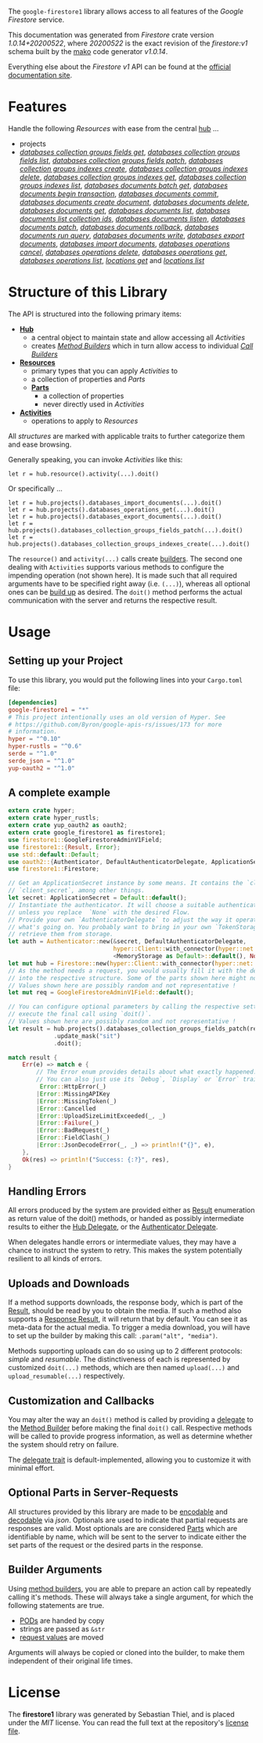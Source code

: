 <!---
DO NOT EDIT !
This file was generated automatically from 'src/mako/api/README.md.mako'
DO NOT EDIT !
-->
The `google-firestore1` library allows access to all features of the *Google Firestore* service.

This documentation was generated from *Firestore* crate version *1.0.14+20200522*, where *20200522* is the exact revision of the *firestore:v1* schema built by the [mako](http://www.makotemplates.org/) code generator *v1.0.14*.

Everything else about the *Firestore* *v1* API can be found at the
[official documentation site](https://cloud.google.com/firestore).
# Features

Handle the following *Resources* with ease from the central [hub](https://docs.rs/google-firestore1/1.0.14+20200522/google_firestore1/struct.Firestore.html) ... 

* projects
 * [*databases collection groups fields get*](https://docs.rs/google-firestore1/1.0.14+20200522/google_firestore1/struct.ProjectDatabaseCollectionGroupFieldGetCall.html), [*databases collection groups fields list*](https://docs.rs/google-firestore1/1.0.14+20200522/google_firestore1/struct.ProjectDatabaseCollectionGroupFieldListCall.html), [*databases collection groups fields patch*](https://docs.rs/google-firestore1/1.0.14+20200522/google_firestore1/struct.ProjectDatabaseCollectionGroupFieldPatchCall.html), [*databases collection groups indexes create*](https://docs.rs/google-firestore1/1.0.14+20200522/google_firestore1/struct.ProjectDatabaseCollectionGroupIndexeCreateCall.html), [*databases collection groups indexes delete*](https://docs.rs/google-firestore1/1.0.14+20200522/google_firestore1/struct.ProjectDatabaseCollectionGroupIndexeDeleteCall.html), [*databases collection groups indexes get*](https://docs.rs/google-firestore1/1.0.14+20200522/google_firestore1/struct.ProjectDatabaseCollectionGroupIndexeGetCall.html), [*databases collection groups indexes list*](https://docs.rs/google-firestore1/1.0.14+20200522/google_firestore1/struct.ProjectDatabaseCollectionGroupIndexeListCall.html), [*databases documents batch get*](https://docs.rs/google-firestore1/1.0.14+20200522/google_firestore1/struct.ProjectDatabaseDocumentBatchGetCall.html), [*databases documents begin transaction*](https://docs.rs/google-firestore1/1.0.14+20200522/google_firestore1/struct.ProjectDatabaseDocumentBeginTransactionCall.html), [*databases documents commit*](https://docs.rs/google-firestore1/1.0.14+20200522/google_firestore1/struct.ProjectDatabaseDocumentCommitCall.html), [*databases documents create document*](https://docs.rs/google-firestore1/1.0.14+20200522/google_firestore1/struct.ProjectDatabaseDocumentCreateDocumentCall.html), [*databases documents delete*](https://docs.rs/google-firestore1/1.0.14+20200522/google_firestore1/struct.ProjectDatabaseDocumentDeleteCall.html), [*databases documents get*](https://docs.rs/google-firestore1/1.0.14+20200522/google_firestore1/struct.ProjectDatabaseDocumentGetCall.html), [*databases documents list*](https://docs.rs/google-firestore1/1.0.14+20200522/google_firestore1/struct.ProjectDatabaseDocumentListCall.html), [*databases documents list collection ids*](https://docs.rs/google-firestore1/1.0.14+20200522/google_firestore1/struct.ProjectDatabaseDocumentListCollectionIdCall.html), [*databases documents listen*](https://docs.rs/google-firestore1/1.0.14+20200522/google_firestore1/struct.ProjectDatabaseDocumentListenCall.html), [*databases documents patch*](https://docs.rs/google-firestore1/1.0.14+20200522/google_firestore1/struct.ProjectDatabaseDocumentPatchCall.html), [*databases documents rollback*](https://docs.rs/google-firestore1/1.0.14+20200522/google_firestore1/struct.ProjectDatabaseDocumentRollbackCall.html), [*databases documents run query*](https://docs.rs/google-firestore1/1.0.14+20200522/google_firestore1/struct.ProjectDatabaseDocumentRunQueryCall.html), [*databases documents write*](https://docs.rs/google-firestore1/1.0.14+20200522/google_firestore1/struct.ProjectDatabaseDocumentWriteCall.html), [*databases export documents*](https://docs.rs/google-firestore1/1.0.14+20200522/google_firestore1/struct.ProjectDatabaseExportDocumentCall.html), [*databases import documents*](https://docs.rs/google-firestore1/1.0.14+20200522/google_firestore1/struct.ProjectDatabaseImportDocumentCall.html), [*databases operations cancel*](https://docs.rs/google-firestore1/1.0.14+20200522/google_firestore1/struct.ProjectDatabaseOperationCancelCall.html), [*databases operations delete*](https://docs.rs/google-firestore1/1.0.14+20200522/google_firestore1/struct.ProjectDatabaseOperationDeleteCall.html), [*databases operations get*](https://docs.rs/google-firestore1/1.0.14+20200522/google_firestore1/struct.ProjectDatabaseOperationGetCall.html), [*databases operations list*](https://docs.rs/google-firestore1/1.0.14+20200522/google_firestore1/struct.ProjectDatabaseOperationListCall.html), [*locations get*](https://docs.rs/google-firestore1/1.0.14+20200522/google_firestore1/struct.ProjectLocationGetCall.html) and [*locations list*](https://docs.rs/google-firestore1/1.0.14+20200522/google_firestore1/struct.ProjectLocationListCall.html)




# Structure of this Library

The API is structured into the following primary items:

* **[Hub](https://docs.rs/google-firestore1/1.0.14+20200522/google_firestore1/struct.Firestore.html)**
    * a central object to maintain state and allow accessing all *Activities*
    * creates [*Method Builders*](https://docs.rs/google-firestore1/1.0.14+20200522/google_firestore1/trait.MethodsBuilder.html) which in turn
      allow access to individual [*Call Builders*](https://docs.rs/google-firestore1/1.0.14+20200522/google_firestore1/trait.CallBuilder.html)
* **[Resources](https://docs.rs/google-firestore1/1.0.14+20200522/google_firestore1/trait.Resource.html)**
    * primary types that you can apply *Activities* to
    * a collection of properties and *Parts*
    * **[Parts](https://docs.rs/google-firestore1/1.0.14+20200522/google_firestore1/trait.Part.html)**
        * a collection of properties
        * never directly used in *Activities*
* **[Activities](https://docs.rs/google-firestore1/1.0.14+20200522/google_firestore1/trait.CallBuilder.html)**
    * operations to apply to *Resources*

All *structures* are marked with applicable traits to further categorize them and ease browsing.

Generally speaking, you can invoke *Activities* like this:

```Rust,ignore
let r = hub.resource().activity(...).doit()
```

Or specifically ...

```ignore
let r = hub.projects().databases_import_documents(...).doit()
let r = hub.projects().databases_operations_get(...).doit()
let r = hub.projects().databases_export_documents(...).doit()
let r = hub.projects().databases_collection_groups_fields_patch(...).doit()
let r = hub.projects().databases_collection_groups_indexes_create(...).doit()
```

The `resource()` and `activity(...)` calls create [builders][builder-pattern]. The second one dealing with `Activities` 
supports various methods to configure the impending operation (not shown here). It is made such that all required arguments have to be 
specified right away (i.e. `(...)`), whereas all optional ones can be [build up][builder-pattern] as desired.
The `doit()` method performs the actual communication with the server and returns the respective result.

# Usage

## Setting up your Project

To use this library, you would put the following lines into your `Cargo.toml` file:

```toml
[dependencies]
google-firestore1 = "*"
# This project intentionally uses an old version of Hyper. See
# https://github.com/Byron/google-apis-rs/issues/173 for more
# information.
hyper = "^0.10"
hyper-rustls = "^0.6"
serde = "^1.0"
serde_json = "^1.0"
yup-oauth2 = "^1.0"
```

## A complete example

```Rust
extern crate hyper;
extern crate hyper_rustls;
extern crate yup_oauth2 as oauth2;
extern crate google_firestore1 as firestore1;
use firestore1::GoogleFirestoreAdminV1Field;
use firestore1::{Result, Error};
use std::default::Default;
use oauth2::{Authenticator, DefaultAuthenticatorDelegate, ApplicationSecret, MemoryStorage};
use firestore1::Firestore;

// Get an ApplicationSecret instance by some means. It contains the `client_id` and 
// `client_secret`, among other things.
let secret: ApplicationSecret = Default::default();
// Instantiate the authenticator. It will choose a suitable authentication flow for you, 
// unless you replace  `None` with the desired Flow.
// Provide your own `AuthenticatorDelegate` to adjust the way it operates and get feedback about 
// what's going on. You probably want to bring in your own `TokenStorage` to persist tokens and
// retrieve them from storage.
let auth = Authenticator::new(&secret, DefaultAuthenticatorDelegate,
                              hyper::Client::with_connector(hyper::net::HttpsConnector::new(hyper_rustls::TlsClient::new())),
                              <MemoryStorage as Default>::default(), None);
let mut hub = Firestore::new(hyper::Client::with_connector(hyper::net::HttpsConnector::new(hyper_rustls::TlsClient::new())), auth);
// As the method needs a request, you would usually fill it with the desired information
// into the respective structure. Some of the parts shown here might not be applicable !
// Values shown here are possibly random and not representative !
let mut req = GoogleFirestoreAdminV1Field::default();

// You can configure optional parameters by calling the respective setters at will, and
// execute the final call using `doit()`.
// Values shown here are possibly random and not representative !
let result = hub.projects().databases_collection_groups_fields_patch(req, "name")
             .update_mask("sit")
             .doit();

match result {
    Err(e) => match e {
        // The Error enum provides details about what exactly happened.
        // You can also just use its `Debug`, `Display` or `Error` traits
         Error::HttpError(_)
        |Error::MissingAPIKey
        |Error::MissingToken(_)
        |Error::Cancelled
        |Error::UploadSizeLimitExceeded(_, _)
        |Error::Failure(_)
        |Error::BadRequest(_)
        |Error::FieldClash(_)
        |Error::JsonDecodeError(_, _) => println!("{}", e),
    },
    Ok(res) => println!("Success: {:?}", res),
}

```
## Handling Errors

All errors produced by the system are provided either as [Result](https://docs.rs/google-firestore1/1.0.14+20200522/google_firestore1/enum.Result.html) enumeration as return value of 
the doit() methods, or handed as possibly intermediate results to either the 
[Hub Delegate](https://docs.rs/google-firestore1/1.0.14+20200522/google_firestore1/trait.Delegate.html), or the [Authenticator Delegate](https://docs.rs/yup-oauth2/*/yup_oauth2/trait.AuthenticatorDelegate.html).

When delegates handle errors or intermediate values, they may have a chance to instruct the system to retry. This 
makes the system potentially resilient to all kinds of errors.

## Uploads and Downloads
If a method supports downloads, the response body, which is part of the [Result](https://docs.rs/google-firestore1/1.0.14+20200522/google_firestore1/enum.Result.html), should be
read by you to obtain the media.
If such a method also supports a [Response Result](https://docs.rs/google-firestore1/1.0.14+20200522/google_firestore1/trait.ResponseResult.html), it will return that by default.
You can see it as meta-data for the actual media. To trigger a media download, you will have to set up the builder by making
this call: `.param("alt", "media")`.

Methods supporting uploads can do so using up to 2 different protocols: 
*simple* and *resumable*. The distinctiveness of each is represented by customized 
`doit(...)` methods, which are then named `upload(...)` and `upload_resumable(...)` respectively.

## Customization and Callbacks

You may alter the way an `doit()` method is called by providing a [delegate](https://docs.rs/google-firestore1/1.0.14+20200522/google_firestore1/trait.Delegate.html) to the 
[Method Builder](https://docs.rs/google-firestore1/1.0.14+20200522/google_firestore1/trait.CallBuilder.html) before making the final `doit()` call. 
Respective methods will be called to provide progress information, as well as determine whether the system should 
retry on failure.

The [delegate trait](https://docs.rs/google-firestore1/1.0.14+20200522/google_firestore1/trait.Delegate.html) is default-implemented, allowing you to customize it with minimal effort.

## Optional Parts in Server-Requests

All structures provided by this library are made to be [encodable](https://docs.rs/google-firestore1/1.0.14+20200522/google_firestore1/trait.RequestValue.html) and 
[decodable](https://docs.rs/google-firestore1/1.0.14+20200522/google_firestore1/trait.ResponseResult.html) via *json*. Optionals are used to indicate that partial requests are responses 
are valid.
Most optionals are are considered [Parts](https://docs.rs/google-firestore1/1.0.14+20200522/google_firestore1/trait.Part.html) which are identifiable by name, which will be sent to 
the server to indicate either the set parts of the request or the desired parts in the response.

## Builder Arguments

Using [method builders](https://docs.rs/google-firestore1/1.0.14+20200522/google_firestore1/trait.CallBuilder.html), you are able to prepare an action call by repeatedly calling it's methods.
These will always take a single argument, for which the following statements are true.

* [PODs][wiki-pod] are handed by copy
* strings are passed as `&str`
* [request values](https://docs.rs/google-firestore1/1.0.14+20200522/google_firestore1/trait.RequestValue.html) are moved

Arguments will always be copied or cloned into the builder, to make them independent of their original life times.

[wiki-pod]: http://en.wikipedia.org/wiki/Plain_old_data_structure
[builder-pattern]: http://en.wikipedia.org/wiki/Builder_pattern
[google-go-api]: https://github.com/google/google-api-go-client

# License
The **firestore1** library was generated by Sebastian Thiel, and is placed 
under the *MIT* license.
You can read the full text at the repository's [license file][repo-license].

[repo-license]: https://github.com/Byron/google-apis-rsblob/master/LICENSE.md
